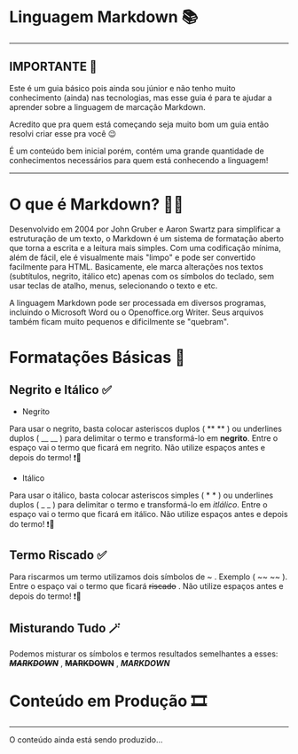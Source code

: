 # Linguagem Markdown 📚
---
## IMPORTANTE 🎯

 Este é um guia básico pois ainda sou júnior e não tenho muito conhecimento (ainda) nas tecnologias, mas esse guia é para te ajudar a aprender sobre a linguagem de marcação Markdown.

Acredito que pra quem está começando seja muito bom um guia então resolvi criar esse pra você 😉

É um conteúdo bem inicial porém, contém uma grande quantidade de conhecimentos necessários para quem está conhecendo a linguagem!

---
# O que é Markdown? 😶‍🌫️
Desenvolvido em 2004 por John Gruber e Aaron Swartz para simplificar a estruturação de um texto, o Markdown é um sistema de formatação aberto que torna a escrita e a leitura mais simples. Com uma codificação mínima, além de fácil, ele é visualmente mais "limpo" e pode ser convertido facilmente para HTML. Basicamente, ele marca alterações nos textos (subtítulos, negrito, itálico etc) apenas com os símbolos do teclado, sem usar teclas de atalho, menus, selecionando o texto e etc.

A linguagem Markdown pode ser processada em diversos programas, incluindo o Microsoft Word ou o Openoffice.org Writer. Seus arquivos também ficam muito pequenos e dificilmente se "quebram".

# Formatações Básicas 📃
## Negrito e Itálico ✅
* Negrito

Para usar o negrito, basta colocar asteriscos duplos ( **  ** ) ou underlines duplos ( __  __ )  para delimitar o termo e transformá-lo em **negrito**. Entre o espaço vai o termo que ficará em negrito. Não utilize espaços antes e depois do termo! ❗🎯

* Itálico 

Para usar o itálico, basta colocar asteriscos simples ( * * ) ou underlines duplos ( _  _ )  para delimitar o termo e transformá-lo em *itlálico*. Entre o espaço vai o termo que ficará em itálico. Não utilize espaços antes e depois do termo! ❗🎯

## Termo Riscado ✅
Para riscarmos um termo utilizamos dois símbolos de ~ . Exemplo ( ~~ ~~ ). Entre o espaço vai o termo que ficará ~~riscado~~ . Não utilize espaços antes e depois do termo! ❗🎯

## Misturando Tudo 🪄
Podemos misturar os símbolos e termos resultados semelhantes a esses: ~~_**MARKDOWN**_~~ , ~~**MARKDOWN**~~ , _**MARKDOWN**_

# Conteúdo em Produção 🎞️
--- 
O conteúdo ainda está sendo produzido...


 
